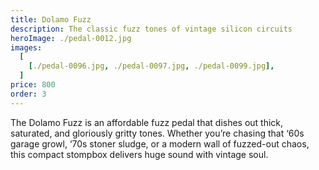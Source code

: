 ```yaml
---
title: Dolamo Fuzz
description: The classic fuzz tones of vintage silicon circuits
heroImage: ./pedal-0012.jpg
images:
  [
    [./pedal-0096.jpg, ./pedal-0097.jpg, ./pedal-0099.jpg],
  ]
price: 800
order: 3
---
```


The Dolamo Fuzz is an affordable fuzz pedal that dishes out thick, saturated, and gloriously gritty tones. Whether you’re chasing that ‘60s garage growl, ‘70s stoner sludge, or a modern wall of fuzzed-out chaos, this compact stompbox delivers huge sound with vintage soul.
